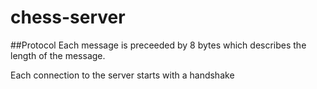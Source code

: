 chess-server
============

##Protocol
Each message is preceeded by 8 bytes which describes the length of
the message.

Each connection to the server starts with a handshake